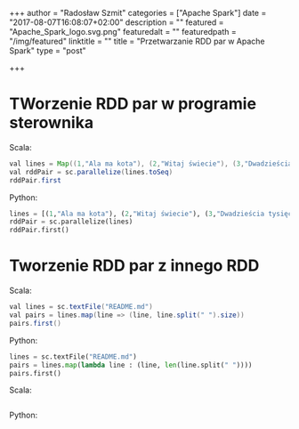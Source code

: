 +++
author = "Radosław Szmit"
categories = ["Apache Spark"]
date = "2017-08-07T16:08:07+02:00"
description = ""
featured = "Apache_Spark_logo.svg.png"
featuredalt = ""
featuredpath = "/img/featured"
linktitle = ""
title = "Przetwarzanie RDD par w Apache Spark"
type = "post"

+++

# TWorzenie RDD par w programie sterownika

Scala:
~~~Java
val lines = Map((1,"Ala ma kota"), (2,"Witaj świecie"), (3,"Dwadzieścia tysięcy mil podmorskiej żeglugi"))
val rddPair = sc.parallelize(lines.toSeq)
rddPair.first
~~~

Python:
~~~Python
lines = [(1,"Ala ma kota"), (2,"Witaj świecie"), (3,"Dwadzieścia tysięcy mil podmorskiej żeglugi")]
rddPair = sc.parallelize(lines)
rddPair.first()
~~~

# Tworzenie RDD par z innego RDD

Scala:
~~~Java
val lines = sc.textFile("README.md")
val pairs = lines.map(line => (line, line.split(" ").size))
pairs.first()
~~~

Python:
~~~Python
lines = sc.textFile("README.md")
pairs = lines.map(lambda line : (line, len(line.split(" "))))
pairs.first()
~~~















Scala:
~~~Java
~~~

Python:
~~~Python
~~~